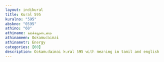 ```yaml
---
layout: indikural
title: Kural 595
kuralno: "595"
abskno: "0595"
athino: "60"
athiname: ஊக்கமுடைமை
athinameen: Ookamudaimai
athinametr: Energy
categories: [60]
description: Ookamudaimai kural 595 with meaning in tamil and english 
---
```


